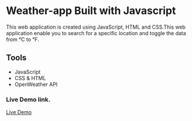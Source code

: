 # Weather-app Built with Javascript

This web application is created using JavaScript, HTML and CSS.This web application enable you to search for a specific location and toggle the data from °C to °F.

## Tools

- JavaScript
- CSS & HTML
- OpenWeather API

### Live Demo link.

[Live Demo](https://weather-appthon.vercel.app/)

